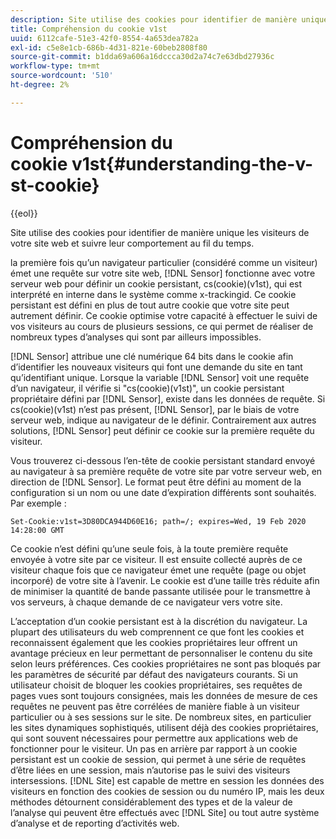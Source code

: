 ```yaml
---
description: Site utilise des cookies pour identifier de manière unique les visiteurs de votre site web et suivre leur comportement au fil du temps.
title: Compréhension du cookie v1st
uuid: 6112cafe-51e3-42f0-8554-4a653dea782a
exl-id: c5e8e1cb-686b-4d31-821e-60beb2808f80
source-git-commit: b1dda69a606a16dccca30d2a74c7e63dbd27936c
workflow-type: tm+mt
source-wordcount: '510'
ht-degree: 2%

---
```


# Compréhension du cookie v1st{#understanding-the-v-st-cookie}

{{eol}}

Site utilise des cookies pour identifier de manière unique les visiteurs de votre site web et suivre leur comportement au fil du temps.

la première fois qu’un navigateur particulier (considéré comme un visiteur) émet une requête sur votre site web, [!DNL Sensor] fonctionne avec votre serveur web pour définir un cookie persistant, cs(cookie)(v1st), qui est interprété en interne dans le système comme x-trackingid. Ce cookie persistant est défini en plus de tout autre cookie que votre site peut autrement définir. Ce cookie optimise votre capacité à effectuer le suivi de vos visiteurs au cours de plusieurs sessions, ce qui permet de réaliser de nombreux types d’analyses qui sont par ailleurs impossibles.

[!DNL Sensor] attribue une clé numérique 64 bits dans le cookie afin d’identifier les nouveaux visiteurs qui font une demande du site en tant qu’identifiant unique. Lorsque la variable [!DNL Sensor] voit une requête d’un navigateur, il vérifie si &quot;cs(cookie)(v1st)&quot;, un cookie persistant propriétaire défini par [!DNL Sensor], existe dans les données de requête. Si cs(cookie)(v1st) n’est pas présent, [!DNL Sensor], par le biais de votre serveur web, indique au navigateur de le définir. Contrairement aux autres solutions, [!DNL Sensor] peut définir ce cookie sur la première requête du visiteur.

Vous trouverez ci-dessous l’en-tête de cookie persistant standard envoyé au navigateur à sa première requête de votre site par votre serveur web, en direction de [!DNL Sensor]. Le format peut être défini au moment de la configuration si un nom ou une date d’expiration différents sont souhaités. Par exemple :

```
Set-Cookie:v1st=3D80DCA944D60E16; path=/; expires=Wed, 19 Feb 2020 14:28:00 GMT
```

Ce cookie n’est défini qu’une seule fois, à la toute première requête envoyée à votre site par ce visiteur. Il est ensuite collecté auprès de ce visiteur chaque fois que ce navigateur émet une requête (page ou objet incorporé) de votre site à l’avenir. Le cookie est d’une taille très réduite afin de minimiser la quantité de bande passante utilisée pour le transmettre à vos serveurs, à chaque demande de ce navigateur vers votre site.

L’acceptation d’un cookie persistant est à la discrétion du navigateur. La plupart des utilisateurs du web comprennent ce que font les cookies et reconnaissent également que les cookies propriétaires leur offrent un avantage précieux en leur permettant de personnaliser le contenu du site selon leurs préférences. Ces cookies propriétaires ne sont pas bloqués par les paramètres de sécurité par défaut des navigateurs courants. Si un utilisateur choisit de bloquer les cookies propriétaires, ses requêtes de pages vues sont toujours consignées, mais les données de mesure de ces requêtes ne peuvent pas être corrélées de manière fiable à un visiteur particulier ou à ses sessions sur le site. De nombreux sites, en particulier les sites dynamiques sophistiqués, utilisent déjà des cookies propriétaires, qui sont souvent nécessaires pour permettre aux applications web de fonctionner pour le visiteur. Un pas en arrière par rapport à un cookie persistant est un cookie de session, qui permet à une série de requêtes d’être liées en une session, mais n’autorise pas le suivi des visiteurs intersessions. [!DNL Site] est capable de mettre en session les données des visiteurs en fonction des cookies de session ou du numéro IP, mais les deux méthodes détournent considérablement des types et de la valeur de l’analyse qui peuvent être effectués avec [!DNL Site] ou tout autre système d’analyse et de reporting d’activités web.
